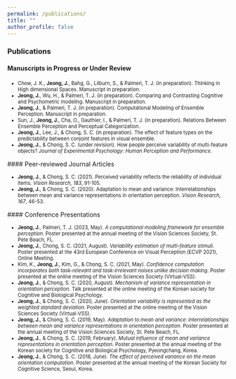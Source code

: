 ```yaml
---
permalink: /publications/
title: ""
author_profile: false
---
```

### Publications
#### Manuscripts in Progress or Under Review 
<ul>
	<li style="font-size:0.8em;">Chow, J. K., <b>Jeong, J.</b>, Bahg, G., Lilburn, S., & Palmeri, T. J. (in preparation). Thinking in High dimensional Spaces. Manuscript in preparation.</li>
	<li style="font-size:0.8em;"><b>Jeong, J.</b>, Wu, H., & Palmeri, T. J. (in preparation). Comparing and Contrasting Cognitive and Psychometric modeling. Manuscript in preparation.</li>
	<li style="font-size:0.8em;"><b>Jeong, J.</b>, & Palmeri, T. J. (in preparation). Computational Modeling of Ensemble Perception. Manuscript in preparation.</li>
	<li style="font-size:0.8em;">Sun, J., <b>Jeong, J.</b>, Cha, O., Gauthier, I., & Palmeri, T. J. (in preparation). Relations Between Ensemble Perception and Perceptual Categorization.</li>
	<li style="font-size:0.8em;"><b>Jeong, J.</b>, Lee, J., & Chong, S. C. (in preparation). The effect of feature types on the predictability between conjoint features in visual ensemble.</li>
	<li style="font-size:0.8em;"><b>Jeong, J.</b>, & Chong, S. C. (under revision). How people perceive variability of multi-feature objects? <i>Journal of Experimental Psychology: Human Perception and Performance</i>.</li>
</ul>
#### Peer-reviewed Journal Articles
<ul>
	<li style="font-size:0.8em;"><b>Jeong, J.</b>, & Chong, S. C. (2021). Perceived variability reflects the reliability of individual items. <i>Vision Research, 183</i>, 91-105.</li>
	<li style="font-size:0.8em;"><b>Jeong, J.</b>, & Chong, S. C. (2020). Adaptation to mean and variance: Interrelationships between mean and variance representations in orientation perception. <i>Vision Research, 167</i>, 46-53.</li>
</ul>
#### Conference Presentations
<ul>
	<li style="font-size:0.8em;"><b>Jeong, J.</b>, Palmeri, T. J. (2023, May). <i>A computational modeling framework for ensemble perception</i>. Poster presented at the annual meeting of the Vision Sciences Society, St. Pete Beach, FL.</li>
	<li style="font-size:0.8em;"><b>Jeong, J.</b>, Chong, S. C. (2021, August). <i>Variability estimation of multi-feature stimuli</i>. Poster presented at the 43rd European Conference on Visual Perception (ECVP 2021), Online Meeting.</li>
	<li style="font-size:0.8em;">Kim, K., <b>Jeong, J.</b>, Kim, G., & Chong, S. C. (2021, May). <i>Confidence computation incorporates both task-relevant and task-irrelevant noises unlike decision making</i>. Poster presented at the online meeting of the Vision Sciences Society (Virtual-VSS).</li>
	<li style="font-size:0.8em;"><b>Jeong, J.</b>, & Chong, S. C. (2020, August). <i>Mechanism of variance representation in orientation perception</i>. Talk presented at the online meeting of the Korean society for Cognitive and Biological Psychology.</li>
	<li style="font-size:0.8em;"><b>Jeong, J.</b>, & Chong, S. C. (2020, June). <i>Orientation variability is represented as the weighted standard deviation</i>. Poster presented at the online meeting of the Vision Sciences Society (Virtual-VSS).</li>
	<li style="font-size:0.8em;"><b>Jeong, J.</b>, & Chong, S. C. (2019, May). <i>Adaptation to mean and variance: interrelationships between mean and variance representations in orientation perception</i>. Poster presented at the annual meeting of the Vision Sciences Society, St. Pete Beach, FL.</li>
	<li style="font-size:0.8em;"><b>Jeong, J.</b>, & Chong, S. C. (2019, February). <i>Mutual influence of mean and variance representations in orientation perception</i>. Poster presented at the annual meeting of the Korean society for Cognitive and Biological Psychology, Pyeongchang, Korea.</li>
	<li style="font-size:0.8em;"><b>Jeong, J.</b>, & Chong, S. C. (2018, June). <i>The effect of perceived variance on the mean orientation computation</i>. Poster presented at the annual meeting of the Korean Society for Cognitive Science, Seoul, Korea.</li>
</ul>